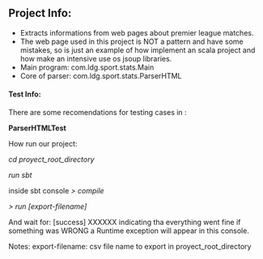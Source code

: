 

## Project Info: 

* Extracts informations from web pages about premier league matches.
* The web page used in this project is NOT a pattern and have some mistakes, so is just an 
  example of how implement an scala project and how make an intensive use os jsoup libraries.
* Main program: com.ldg.sport.stats.Main
* Core of parser: com.ldg.sport.stats.ParserHTML

#### Test Info:

There are some recomendations for testing cases in :

**ParserHTMLTest**


How run our project:

*cd proyect_root_directory*

*run sbt* 

inside sbt console 
*> compile* 

*> run [export-filename]*

And wait for: 
[success] XXXXXX indicating tha everything went fine if something was WRONG a Runtime exception will appear 
in this console.

Notes: 
export-filename: csv file name to export in proyect_root_directory

